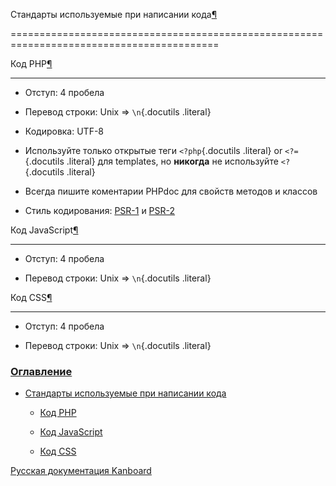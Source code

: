 Стандарты используемые при написании кода[¶](#coding-standards "Ссылка на этот заголовок")

==========================================================================================



Код PHP[¶](#php-code "Ссылка на этот заголовок")

------------------------------------------------



-   Отступ: 4 пробела



-   Перевод строки: Unix =\> `\n`{.docutils .literal}



-   Кодировка: UTF-8



-   Используйте только открытые теги `<?php`{.docutils .literal} or `<?=`{.docutils .literal} для templates, но **никогда** не используйте `<?`{.docutils .literal}



-   Всегда пишите коментарии PHPdoc для свойств методов и классов



-   Стиль кодирования: [PSR-1](http://www.php-fig.org/psr/psr-1/) и [PSR-2](http://www.php-fig.org/psr/psr-2/)



Код JavaScript[¶](#javascript-code "Ссылка на этот заголовок")

--------------------------------------------------------------



-   Отступ: 4 пробела



-   Перевод строки: Unix =\> `\n`{.docutils .literal}



Код CSS[¶](#css-code "Ссылка на этот заголовок")

------------------------------------------------



-   Отступ: 4 пробела



-   Перевод строки: Unix =\> `\n`{.docutils .literal}



### [Оглавление](index.markdown)



-   [Стандарты используемые при написании кода](#)

    -   [Код PHP](#php-code)

    -   [Код JavaScript](#javascript-code)

    -   [Код CSS](#css-code)



 



 



 



 



 



 



[Русская документация Kanboard](http://kanboard.ru/doc/)

